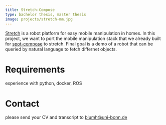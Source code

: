 ```yaml
---
title: Stretch-Compose
type: bachelor thesis, master thesis
image: projects/stretch-mm.jpg
---
```


[Stretch](https://hello-robot.com/stretch-3-product) is a robot platform for easy mobile manipulation in homes. In this project, we want to port the mobile manipulation stack that we already built for [spot-compose](https://spot-compose.github.io) to stretch. Final goal is a demo of a robot that can be queried by natural language to fetch differnet objects.

# Requirements
experience with python, docker, ROS

# Contact
please send your CV and transcript to blumh@uni-bonn.de
